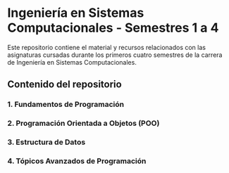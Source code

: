 # Ingeniería en Sistemas Computacionales - Semestres 1 a 4

Este repositorio contiene el material y recursos relacionados con las asignaturas cursadas durante los primeros cuatro semestres de la carrera de Ingeniería en Sistemas Computacionales.

## Contenido del repositorio

### 1. Fundamentos de Programación

### 2. Programación Orientada a Objetos (POO)

### 3. Estructura de Datos

### 4. Tópicos Avanzados de Programación
